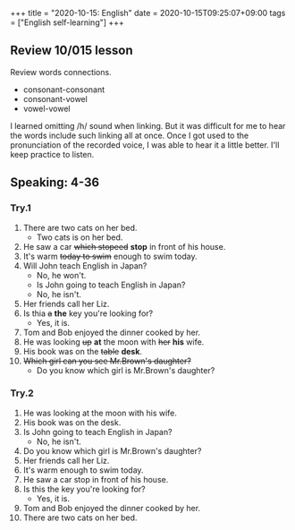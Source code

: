 +++
title =  "2020-10-15: English"
date = 2020-10-15T09:25:07+09:00
tags = ["English self-learning"]
+++
## Review 10/015 lesson

Review words connections.
* consonant-consonant
* consonant-vowel
* vowel-vowel

I learned omitting /h/ sound when linking.
But it was difficult for me to hear the words include such linking all at once.
Once I got used to the pronunciation of the recorded voice, I was able to hear it a little better.
I'll keep practice to listen.

## Speaking: 4-36

### Try.1

1. There are two cats on her bed.
    - Two cats is on her bed.
2. He saw a car ~~which stopeed~~ **stop** in front of his house.
3. It's warm ~~today to swim~~ enough to swim today.
4. Will John teach English in Japan?
    - No, he won't.
    - Is John going to teach English in Japan?
    - No, he isn't.
5. Her friends call her Liz.
6. Is thia ~~a~~ **the** key you're looking for?
    - Yes, it is.
7. Tom and Bob enjoyed the dinner cooked by her.
8. He was looking ~~up~~ **at** the moon with ~~her~~ **his** wife.
9. His book was on the ~~table~~ **desk**.
10. ~~Which girl can you see Mr.Brown's daughter?~~
    - Do you know which girl is Mr.Brown's daughter?

### Try.2

1. He was looking at the moon with his wife.
2. His book was on the desk.
3. Is John going to teach English in Japan?
    - No, he isn't.
4. Do you know which girl is Mr.Brown's daughter?
5. Her friends call her Liz.
6. It's warm enough to swim today.
7. He saw a car stop in front of his house.
8. Is this the key you're looking for?
    - Yes, it is.
9. Tom and Bob enjoyed the dinner cooked by her.
10. There are two cats on her bed.


